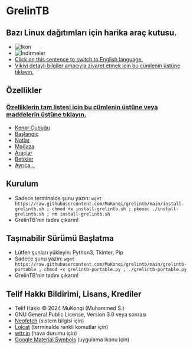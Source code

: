 # GrelinTB
## Bazı Linux dağıtımları için harika araç kutusu.
- ![İkon](https://github.com/mukonqi/grelintb/blob/main/app/icon.png?raw=true)
- ![İndirmeler](https://img.shields.io/github/downloads/mukonqi/grelintb/total)
- [Click on this sentence to switch to English language.](https://github.com/MuKonqi/grelintb/blob/main/README.md)
- [Vikiyi detaylı bilgiler amacıyla ziyaret etmek için bu cümlenin üstüne tıklayın.](https://github.com/MuKonqi/grelintb/wiki)
## Özellikler
### [Özelliklerin tam listesi için bu cümlenin üstüne veya maddelerin üstüne tıklayın.](https://github.com/MuKonqi/grelintb/wiki/TR:-%C3%96zellikler)
- [Kenar Çubuğu](https://github.com/MuKonqi/grelintb/wiki/TR:-%C3%96zellikler#kenar-%C3%A7ubu%C4%9Fu)
- [Başlangıç](https://github.com/MuKonqi/grelintb/wiki/TR:-%C3%96zellikler#ba%C5%9Flang%C4%B1%C3%A7)
- [Notlar](https://github.com/MuKonqi/grelintb/wiki/TR:-%C3%96zellikler#notlar)
- [Mağaza](https://github.com/MuKonqi/grelintb/wiki/TR:-%C3%96zellikler#ma%C4%9Faza)
- [Araçlar](https://github.com/MuKonqi/grelintb/wiki/TR:-%C3%96zellikler#ara%C3%A7lar)
- [Betikler](https://github.com/MuKonqi/grelintb/wiki/TR:-%C3%96zellikler#betikler)
- [Ayrıca...](https://github.com/MuKonqi/grelintb/wiki/TR:-%C3%96zellikler#ayr%C4%B1ca)
## Kurulum
- Sadece terminalde şunu yazın: ```wget https://raw.githubusercontent.com/MuKonqi/grelintb/main/install-grelintb.sh ; chmod +x install-grelintb.sh ; pkexec ./install-grelintb.sh ; rm install-grelintb.sh```
- GrelinTB'nin tadını çıkarın!
## Taşınabilir Sürümü Başlatma
- Lütfen şunları yükleyin: Python3, Tkinter, Pip
- Sadece şunu yazın: ```wget https://raw.githubusercontent.com/MuKonqi/grelintb/main/grelintb-portable ; chmod +x grelintb-portable.py ; ./grelintb-portable.py```
- GrelinTB'nin tadını çıkarın!
## Telif Hakkı Bildirimi, Lisans, Krediler
- Telif Hakkı &copy; 2024 MuKonqi (Muhammed S.)
- GNU General Public License, Version 3.0 veya sonrası
- [Neofetch](https://github.com/dylanaraps/neofetch) (sistem bilgisi için)
- [Lolcat](https://github.com/busyloop/lolcat) (terminalde renkli komutlar için)
- [wttr.in](https://github.com/chubin/wttr.in) (hava durumu için)
- [Google Material Symbols](https://fonts.google.com/icons?selected=Material%20Symbols%20Outlined%3Aconstruction%3AFILL%400%3Bwght%40700%3BGRAD%40200%3Bopsz%4048) (uygulama ikonu için)